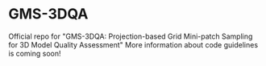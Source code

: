 # GMS-3DQA
Official repo for "GMS-3DQA: Projection-based Grid Mini-patch Sampling for 3D Model Quality Assessment"
More information about code guidelines is coming soon!
